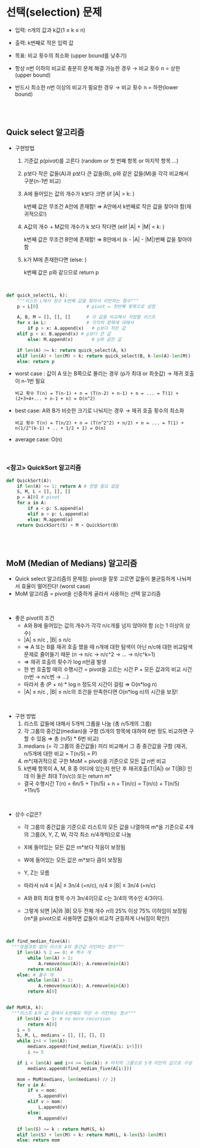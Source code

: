 # 선택(selection) 문제

- 입력: n개의 값과 k값(1 ≤ k ≤ n)
- 출력: k번째로 작은 입력 값
- 목표: 비교 횟수의 최소화 (upper bound를 낮추기)

- 항상 n번 이하의 비교로 충분히 문제 해결 가능한 경우 → 비교 횟수 n = 상한(upper bound)
- 반드시 최소한 n번 이상의 비교가 필요한 경우 → 비교 횟수 n = 하한(lower bound)

<br/>
<br/>

## Quick select 알고리즘

- 구현방법

  1. 기준값 p(pivot)를 고른다 (random or 첫 번째 항목 or 마지막 항목 ...)
  2. p보다 작은 값들(A)과 p보다 큰 값들(B), p와 같은 값들(M)을 각각 비교해서 구분(n-1번 비교)
  3. A에 들어있는 값의 개수가 k보다 크면 (if |A| > k: )

     k번째 값은 무조건 A안에 존재함! ⇒ A안에서 k번째로 작은 값을 찾아야 함(재귀적으로!)

  4. A값의 개수 + M값의 개수가 k 보다 작다면 (elif |A| + |M| < k: )

     k번째 값은 무조건 B안에 존재함! ⇒ B안에서 (k - |A| - |M|)번째 값을 찾아야 함

  5. k가 M에 존재한다면 (else: )

     k번째 값은 p와 같으므로 return p

<br/>

```python
def quick_select(L, k):
	"""리스트 L에서 정수 k번째 값을 찾아서 리턴하는 함수"""
	p = L[0]                  # pivot = 첫번째 항목으로 설정

	A, B, M = [], [], []      # 각 값을 비교해서 저장할 리스트
	for x in L:               # 각각의 항목에 대해서
		if p > x: A.append(x)   # p보다 작은 값
    elif p < x: B.append(x) # p보다 큰 값
		else: M.append(x)       # p와 같은 값

	if len(A) >= k: return quick_select(A, k)
	elif len(A) + len(M) < k: return quick_select(B, k-len(A)-len(M))
	else: return p
```

- worst case : 값이 A 또는 B쪽으로 몰리는 경우 (p가 최대 or 최솟값) → 재귀 호출이 n-1번 필요

      비교 횟수 T(n) = T(n-1) + n = (T(n-2) + n-1) + n = ... = T(1) + (2+3+4+... + n-1 + n) = O(n^2)

- best case: A와 B가 비슷한 크기로 나눠지는 경우 → 재귀 호출 횟수의 최소화

      비교 횟수 T(n) = T(n/2) + n = (T(n^2^2) + n/2) + n = ... = T(1) + n(1/2^(k-1) + .. + 1/2 + 1) = O(n)

- average case: O(n)

<br/>

### <참고> QuickSort 알고리즘

```python
def QuickSort(A):
	if len(A) <= 1: return A # 정렬 필요 없음
	S, M, L = [], [], []
	p = A[0] # pivot
	for a in A:
		if a < p: S.append(a)
		elif a > p: L.append(a)
		else: M.append(a)
	return QuickSort(S) + M + QuickSort(B)
```

<br/>
<br/>

## MoM (Median of Medians) 알고리즘

- Quick select 알고리즘의 문제점: pivot을 잘못 고르면 값들이 불균등하게 나눠져서 효율이 떨어진다! (worst case)
- MoM 알고리즘 = pivot을 신중하게 골라서 사용하는 선택 알고리즘

<br/>

- 좋은 pivot의 조건
  - A와 B에 들어있는 값의 개수가 각각 n/c개를 넘지 않아야 함 (c는 1 이상의 상수)
  - |A| ≤ n/c , |B| ≤ n/c
  - ⇒ A 또는 B를 재귀 호출 했을 때 n개에 대한 탐색이 아닌 n/c에 대한 비교탐색 문제로 줄어들기 때문 (n → n/c → n/c^2 → ... → n/c^k=1)
  - ⇒ 재귀 호출의 횟수가 log n만큼 발생
  - 한 번 호출할 때의 수행시간 = pivot을 고르는 시간 P + 모든 값과의 비교 시간 (n번 → n/c번 → ...)
  - 따라서 총 (P + n) * log n 정도의 시간이 걸림 ⇒ O(n*log n)
  - |A| ≤ n/c , |B| ≤ n/c의 조건을 만족한다면 O(n\*log n)의 시간을 보장!

<br/>

- 구현 방법
  1. 리스트 값들에 대해서 5개씩 그룹을 나눔 (총 n/5개의 그룹)
  2. 각 그룹의 중간값(median)을 구함 (5개의 항목에 대하여 6번 정도 비교하면 구할 수 있음 ⇒ 총 (n/5) \* 6번 비교)
  3. medians (= 각 그룹의 중간값들) 끼리 비교해서 그 중 중간값을 구함 (재귀, n/5개에 대한 비교 = T(n/5) = P)
  4. m\*(재귀적으로 구한 MoM = pivot)을 기준으로 모든 값 n번 비교
  5. k번째 항목이 A, M, B 중 어디에 있는지 판단 후 재귀호출(T(|A|) or T(|B|) 인데 이 둘은 최대 T(n/c)) 또는 return m\*
  - 결국 수행시간 T(n) = 6n/5 + T(n/5) + n + T(n/c) = T(n/c) + T(n/5) +11n/5

<br/>

- 상수 c값은?

  - 각 그룹의 중간값을 기준으로 리스트의 모든 값을 나열하여 m\*을 기준으로 4개의 그룹(X, Y, Z, W, 각각 최소 n/4개씩)으로 나눔
  - X에 들어있는 모든 값은 m\*보다 작음이 보장됨
  - W에 들어있는 모든 값은 m\*보다 큼이 보장됨
  - Y, Z는 모름

  - 따라서 n/4 ≤ |A| ≤ 3n/4 (=n/c), n/4 ≤ |B| ≤ 3n/4 (=n/c)
  - A와 B의 최대 항목 수가 3n/4이므로 c는 3/4의 역수인 4/3이다.
  - 그렇게 되면 |A|와 |B| 모두 전체 개수 n의 25% 이상 75% 이하임이 보장됨 (m\*을 pivot으로 사용하면 값들이 비교적 균등하게 나눠짐이 확인!)

<br/>

```python
def find_median_five(A):
  """정렬과정 없이 리스트 A의 중간값 리턴하는 함수"""
	if len(A) % 2 == 0: # 짝수 개
		while len(A) > 2:
			A.remove(max(A)); A.remove(min(A))
		return min(A)
	else: # 홀수 개
		while len(A) > 1:
			A.remove(max(A)); A.remove(min(A))
		return A[0]


def MoM(A, k):
  """리스트 A의 값 중에서 k번째로 작은 수 리턴하는 함수"""
	if len(A) == 1: # no more recursion
		return A[0]
	i = 0
	S, M, L, medians = [], [], [], []
	while i+4 < len(A):
		medians.append(find_median_five(A[i: i+5]))
		i += 5

	if i < len(A) and i+4 >= len(A): # 마지막 그룹으로 5개 미만의 값으로 구성
		medians.append(find_median_five(A[i:]))

	mom = MoM(medians, len(medians) // 2)
	for v in A:
		if v < mom:
			S.append(v)
		elif v > mom:
			L.append(v)
		else:
			M.append(v)

	if len(S) >= k : return MoM(S, k)
	elif len(S) + len(M) < k: return MoM(L, k-len(S)-len(M))
	else: return mom
```
